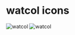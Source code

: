 # watcol icons
![watcol](https://raw.githubusercontent.com/watcol/icons/main/256/normal-32.png)
![watcol](https://raw.githubusercontent.com/watcol/icons/main/256/casual-32.png)
